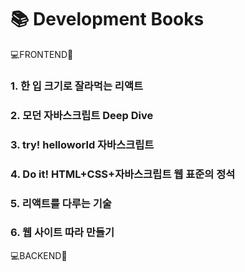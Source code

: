 # 📚 Development Books

💻FRONTEND📖

### 1. 한 입 크기로 잘라먹는 리액트

### 2. 모던 자바스크립트 Deep Dive

### 3. try! helloworld 자바스크립트

### 4. Do it! HTML+CSS+자바스크립트 웹 표준의 정석

### 5. 리액트를 다루는 기술

### 6. 웹 사이트 따라 만들기

💻BACKEND📖
